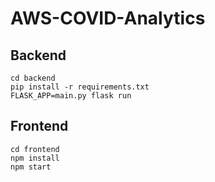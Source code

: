 # AWS-COVID-Analytics

## Backend

```
cd backend
pip install -r requirements.txt
FLASK_APP=main.py flask run
```

## Frontend

```
cd frontend
npm install
npm start
```
